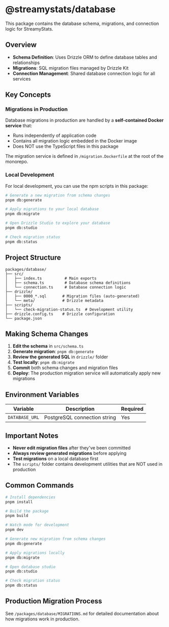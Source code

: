 # @streamystats/database

This package contains the database schema, migrations, and connection logic for StreamyStats.

## Overview

- **Schema Definition**: Uses Drizzle ORM to define database tables and relationships
- **Migrations**: SQL migration files managed by Drizzle Kit
- **Connection Management**: Shared database connection logic for all services

## Key Concepts

### Migrations in Production

Database migrations in production are handled by a **self-contained Docker service** that:
- Runs independently of application code
- Contains all migration logic embedded in the Docker image
- Does NOT use the TypeScript files in this package

The migration service is defined in `/migration.Dockerfile` at the root of the monorepo.

### Local Development

For local development, you can use the npm scripts in this package:

```bash
# Generate a new migration from schema changes
pnpm db:generate

# Apply migrations to your local database
pnpm db:migrate

# Open Drizzle Studio to explore your database
pnpm db:studio

# Check migration status
pnpm db:status
```

## Project Structure

```
packages/database/
├── src/
│   ├── index.ts          # Main exports
│   ├── schema.ts         # Database schema definitions
│   └── connection.ts     # Database connection logic
├── drizzle/
│   ├── 0000_*.sql       # Migration files (auto-generated)
│   └── meta/            # Drizzle metadata
├── scripts/
│   └── check-migration-status.ts  # Development utility
├── drizzle.config.ts    # Drizzle configuration
└── package.json
```

## Making Schema Changes

1. **Edit the schema** in `src/schema.ts`
2. **Generate migration**: `pnpm db:generate`
3. **Review the generated SQL** in `drizzle/` folder
4. **Test locally**: `pnpm db:migrate`
5. **Commit** both schema changes and migration files
6. **Deploy**: The production migration service will automatically apply new migrations

## Environment Variables

| Variable | Description | Required |
|----------|-------------|----------|
| `DATABASE_URL` | PostgreSQL connection string | Yes |

## Important Notes

- **Never edit migration files** after they've been committed
- **Always review generated migrations** before applying
- **Test migrations** on a local database first
- The `scripts/` folder contains development utilities that are NOT used in production

## Common Commands

```bash
# Install dependencies
pnpm install

# Build the package
pnpm build

# Watch mode for development
pnpm dev

# Generate new migration from schema changes
pnpm db:generate

# Apply migrations locally
pnpm db:migrate

# Open database studio
pnpm db:studio

# Check migration status
pnpm db:status
```

## Production Migration Process

See `/packages/database/MIGRATIONS.md` for detailed documentation about how migrations work in production. 